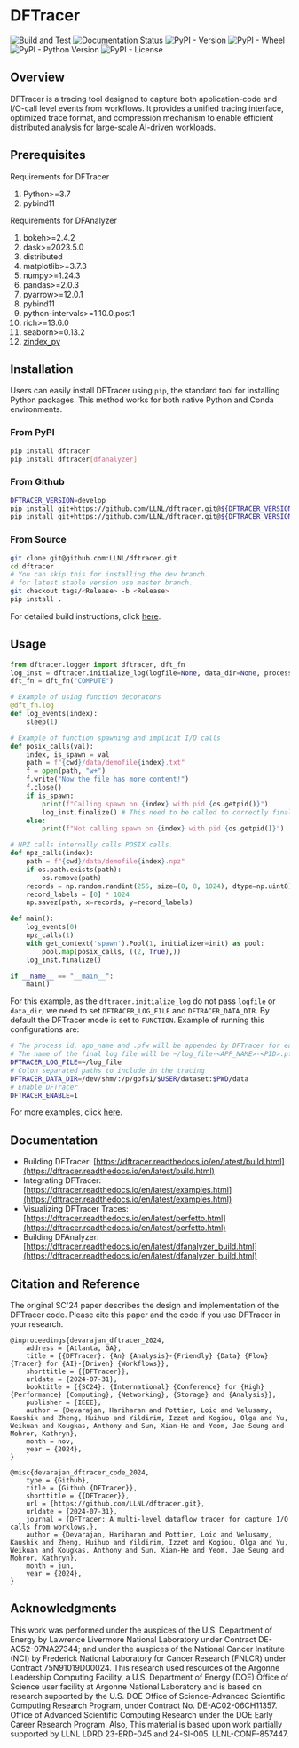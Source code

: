 # DFTracer

[![Build and Test](https://github.com/LLNL/dftracer/actions/workflows/ci.yml/badge.svg)](https://github.com/LLNL/dftracer/actions/workflows/ci.yml)
[![Documentation Status](https://readthedocs.org/projects/dftracer/badge/?version=latest)](https://dftracer.readthedocs.io/en/latest/?badge=latest)
![PyPI - Version](https://img.shields.io/pypi/v/dftracer?label=PyPI)
![PyPI - Wheel](https://img.shields.io/pypi/wheel/dftracer?label=Wheel)
![PyPI - Python Version](https://img.shields.io/pypi/pyversions/dftracer?label=Python)
![PyPI - License](https://img.shields.io/pypi/l/dftracer?label=License)

## Overview

DFTracer is a tracing tool designed to capture both application-code and I/O-call level events from workflows. It provides a unified tracing interface, optimized trace format, and compression mechanism to enable efficient distributed analysis for large-scale AI-driven workloads.

## Prerequisites

Requirements for DFTracer

1. Python>=3.7
1. pybind11

Requirements for DFAnalyzer

1. bokeh>=2.4.2
1. dask>=2023.5.0
1. distributed
1. matplotlib>=3.7.3
1. numpy>=1.24.3
1. pandas>=2.0.3
1. pyarrow>=12.0.1
1. pybind11
1. python-intervals>=1.10.0.post1
1. rich>=13.6.0
1. seaborn>=0.13.2
1. [zindex_py](https://github.com/hariharan-devarajan/zindex.git)

## Installation

Users can easily install DFTracer using `pip`, the standard tool for installing Python packages. 
This method works for both native Python and Conda environments.

### From PyPI

```bash
pip install dftracer
pip install dftracer[dfanalyzer]
```

### From Github

```bash
DFTRACER_VERSION=develop
pip install git+https://github.com/LLNL/dftracer.git@${DFTRACER_VERSION}
pip install git+https://github.com/LLNL/dftracer.git@${DFTRACER_VERSION}#egg=dftracer[dfanalyzer]
```

### From Source

```bash
git clone git@github.com:LLNL/dftracer.git
cd dftracer
# You can skip this for installing the dev branch.
# for latest stable version use master branch.
git checkout tags/<Release> -b <Release>
pip install .
```

For detailed build instructions, click [here](https://dftracer.readthedocs.io/en/latest/build.html).

## Usage

```python
from dftracer.logger import dftracer, dft_fn
log_inst = dftracer.initialize_log(logfile=None, data_dir=None, process_id=-1)
dft_fn = dft_fn("COMPUTE")

# Example of using function decorators
@dft_fn.log
def log_events(index):
    sleep(1)

# Example of function spawning and implicit I/O calls
def posix_calls(val):
    index, is_spawn = val
    path = f"{cwd}/data/demofile{index}.txt"
    f = open(path, "w+")
    f.write("Now the file has more content!")
    f.close()
    if is_spawn:
        print(f"Calling spawn on {index} with pid {os.getpid()}")
        log_inst.finalize() # This need to be called to correctly finalize DFTracer.
    else:
        print(f"Not calling spawn on {index} with pid {os.getpid()}")

# NPZ calls internally calls POSIX calls.
def npz_calls(index):
    path = f"{cwd}/data/demofile{index}.npz"
    if os.path.exists(path):
        os.remove(path)
    records = np.random.randint(255, size=(8, 8, 1024), dtype=np.uint8)
    record_labels = [0] * 1024
    np.savez(path, x=records, y=record_labels)

def main():
    log_events(0)
    npz_calls(1)
    with get_context('spawn').Pool(1, initializer=init) as pool:
        pool.map(posix_calls, ((2, True),))
    log_inst.finalize()

if __name__ == "__main__":
    main()
```

For this example, as the `dftracer.initialize_log` do not pass `logfile` or `data_dir`, we need to set `DFTRACER_LOG_FILE` and `DFTRACER_DATA_DIR`.
By default the DFTracer mode is set to `FUNCTION`.
Example of running this configurations are:

```bash
# The process id, app_name and .pfw will be appended by DFTracer for each app and process.
# The name of the final log file will be ~/log_file-<APP_NAME>-<PID>.pfw
DFTRACER_LOG_FILE=~/log_file
# Colon separated paths to include in the tracing
DFTRACER_DATA_DIR=/dev/shm/:/p/gpfs1/$USER/dataset:$PWD/data
# Enable DFTracer
DFTRACER_ENABLE=1
```

For more examples, click [here](https://dftracer.readthedocs.io/en/latest/examples.html).

## Documentation

* Building DFTracer: [https://dftracer.readthedocs.io/en/latest/build.html](https://dftracer.readthedocs.io/en/latest/build.html)
* Integrating DFTracer: [https://dftracer.readthedocs.io/en/latest/examples.html](https://dftracer.readthedocs.io/en/latest/examples.html)
* Visualizing DFTracer Traces: [https://dftracer.readthedocs.io/en/latest/perfetto.html](https://dftracer.readthedocs.io/en/latest/perfetto.html)
* Building DFAnalyzer: [https://dftracer.readthedocs.io/en/latest/dfanalyzer_build.html](https://dftracer.readthedocs.io/en/latest/dfanalyzer_build.html)

## Citation and Reference

The original SC'24 paper describes the design and implementation of the DFTracer code. Please cite this paper and the code if you use DFTracer in your research. 

```
@inproceedings{devarajan_dftracer_2024,
    address = {Atlanta, GA},
    title = {{DFTracer}: {An} {Analysis}-{Friendly} {Data} {Flow} {Tracer} for {AI}-{Driven} {Workflows}},
    shorttitle = {{DFTracer}},
    urldate = {2024-07-31},
    booktitle = {{SC24}: {International} {Conference} for {High} {Performance} {Computing}, {Networking}, {Storage} and {Analysis}},
    publisher = {IEEE},
    author = {Devarajan, Hariharan and Pottier, Loic and Velusamy, Kaushik and Zheng, Huihuo and Yildirim, Izzet and Kogiou, Olga and Yu, Weikuan and Kougkas, Anthony and Sun, Xian-He and Yeom, Jae Seung and Mohror, Kathryn},
    month = nov,
    year = {2024},
}

@misc{devarajan_dftracer_code_2024,
    type = {Github},
    title = {Github {DFTracer}},
    shorttitle = {{DFTracer}},
    url = {https://github.com/LLNL/dftracer.git},
    urldate = {2024-07-31},
    journal = {DFTracer: A multi-level dataflow tracer for capture I/O calls from worklows.},
    author = {Devarajan, Hariharan and Pottier, Loic and Velusamy, Kaushik and Zheng, Huihuo and Yildirim, Izzet and Kogiou, Olga and Yu, Weikuan and Kougkas, Anthony and Sun, Xian-He and Yeom, Jae Seung and Mohror, Kathryn},
    month = jun,
    year = {2024},
}
```

## Acknowledgments

This work was performed under the auspices of the U.S. Department of Energy by Lawrence Livermore National Laboratory under Contract DE-AC52-07NA27344; and under the auspices of the National Cancer Institute (NCI) by Frederick National Laboratory for Cancer Research (FNLCR) under Contract 75N91019D00024. This research used resources of the Argonne Leadership Computing Facility, a U.S. Department of Energy (DOE) Office of Science user facility at Argonne National Laboratory and is based on research supported by the U.S. DOE Office of Science-Advanced Scientific Computing Research Program, under Contract No. DE-AC02-06CH11357. Office of Advanced Scientific Computing Research under the DOE Early Career Research Program. Also, This material is based upon work partially supported by LLNL LDRD 23-ERD-045 and 24-SI-005. LLNL-CONF-857447.
